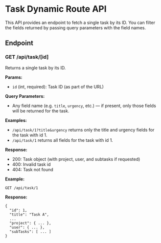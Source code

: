 # Task Dynamic Route API

This API provides an endpoint to fetch a single task by its ID. You can filter the fields returned by passing query parameters with the field names.

## Endpoint

### GET /api/task/[id]

Returns a single task by its ID.

**Params:**

- `id` (int, required): Task ID (as part of the URL)

**Query Parameters:**

- Any field name (e.g. `title`, `urgency`, etc.) — if present, only those fields will be returned for the task.

**Examples:**

- `/api/task/1?title&urgency` returns only the title and urgency fields for the task with id 1.
- `/api/task/1` returns all fields for the task with id 1.

**Response:**

- 200: Task object (with project, user, and subtasks if requested)
- 400: Invalid task id
- 404: Task not found

**Example:**

```
GET /api/task/1
```

**Response:**

```
{
  "id": 1,
  "title": "Task A",
  ...
  "project": { ... },
  "user": { ... },
  "subTasks": [ ... ]
}
```
